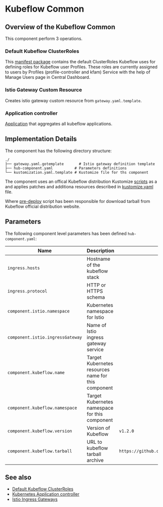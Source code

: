 # Kubeflow Common

## Overview of the Kubeflow Common

This component perform 3 operations.

### Default Kubeflow ClusterRoles

This [manifest package](https://github.com/kubeflow/manifests/tree/v1.2-branch/kubeflow-roles) contains the default ClusterRoles Kubeflow uses for defining roles for Kubeflow user Profiles.
These roles are currently assigned to users by Profiles (profile-controller and kfam) Service with the help of Manage Users page in Central Dashboard.

### Istio Gateway Custom Resource

Creates istio gateway custom resource from `gateway.yaml.template`.

### Application controller

[Application](https://github.com/kubernetes-sigs/application) that aggregates all kubeflow applications.

## Implementation Details

The component has the following directory structure:

```text
./
├── gateway.yaml.gotemplate       # Istio gateway definition template
├── hub-component.yaml          # Parameters definitions
└── kustomization.yaml.template # Kustomize file for ths component
```

The component uses an offical Kubeflow distribution Kustomize [scripts]("https://github.com/kubeflow/manifests/") as a and applies patches and additiona resources described in [kustomize.yaml](kustomize.yaml.template) file.

Where [pre-deploy](pre-deploy) script has been responsible for download tarball from Kubeflow official distribution website.

## Parameters

The following component level parameters has been defined `hub-component.yaml`:

| Name      | Description | Default Value
| --------- | ---------   | ---------
| `ingress.hosts` | Hostname of the kubeflow stack | |
| `ingress.protocol` | HTTP or HTTPS schema | |
| `component.istio.namespace` | Kubernetes namespace for Istio | |
| `component.istio.ingressGateway` | Name of Istio ingress gateway service | |
| `component.kubeflow.name` | Target Kubernetes resources name for this component | |
| `component.kubeflow.namespace` | Target Kubernetes namespace for this component | |
| `component.kubeflow.version` | Version of Kubeflow | `v1.2.0` |
| `component.kubeflow.tarball` | URL to kubeflow tarball archive | `https://github.com/kubeflow/manifests/archive/${component.kubeflow.version}.tar.gz` |

## See also

- [Default Kubeflow ClusterRoles](https://github.com/kubeflow/manifests/tree/v1.2-branch/kubeflow-roles)
- [Kubernetes Application controller](https://github.com/kubernetes-sigs/application)
- [Istio Ingress Gateways](https://istio.io/latest/docs/tasks/traffic-management/ingress/ingress-control/)
